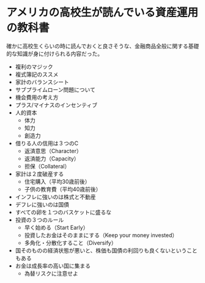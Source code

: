 # アメリカの高校生が読んでいる資産運用の教科書

確かに高校生くらいの時に読んでおくと良さそうな、金融商品全般に関する基礎的な知識が身に付けられる内容だった。

- 複利のマジック
- 複式簿記のススメ
- 家計のバランスシート
- サブプライムローン問題について
- 機会費用の考え方
- プラス/マイナスのインセンティブ
- 人的資本
  - 体力
  - 知力
  - 創造力
- 借りる人の信用は３つのC
  - 返済意思（Character）
  - 返済能力（Capacity）
  - 担保（Collateral）
- 家計は２度破産する
  - 住宅購入（平均30歳前後）
  - 子供の教育費（平均40歳前後）
- インフレに強いのは株式と不動産
- デフレに強いのは国債
- すべての卵を１つのバスケットに盛るな
- 投資の３つのルール
  - 早く始める（Start Early）
  - 投資したお金はそのままにする（Keep your money invested）
  - 多角化・分散化すること（Diversify）
- 国そのものの経済状態が悪いと、株価も国債の利回りも良くないということもある
- お金は成長率の高い国に集まる
  - 為替リスクに注意せよ
